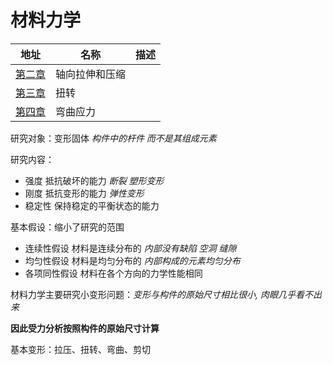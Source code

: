 # 材料力学

| 地址 | 名称 | 描述 |
| - | - | - |
| [第二章](Unit2.md) | 轴向拉伸和压缩 | |
| [第三章](Unit3.md) | 扭转 | |
| [第四章](Unit4.md) | 弯曲应力 | |

研究对象：变形固体 *构件中的杆件 而不是其组成元素*

研究内容：

* 强度 抵抗破坏的能力 *断裂 塑形变形*
* 刚度 抵抗变形的能力 *弹性变形*
* 稳定性 保持稳定的平衡状态的能力

基本假设：缩小了研究的范围 

* 连续性假设 材料是连续分布的 *内部没有缺陷 空洞 缝隙*
* 均匀性假设 材料是均匀分布的 *内部构成的元素均匀分布*
* 各项同性假设 材料在各个方向的力学性能相同 

材料力学主要研究小变形问题：*变形与构件的原始尺寸相比很小, 肉眼几乎看不出来*

**因此受力分析按照构件的原始尺寸计算**

基本变形：拉压、扭转、弯曲、剪切
